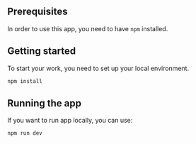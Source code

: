 ## Prerequisites

In order to use this app, you need to have `npm` installed.

## Getting started

To start your work, you need to set up your local environment.

```sh
npm install
```

## Running the app

If you want to run app locally, you can use:

```sh
npm run dev
```
